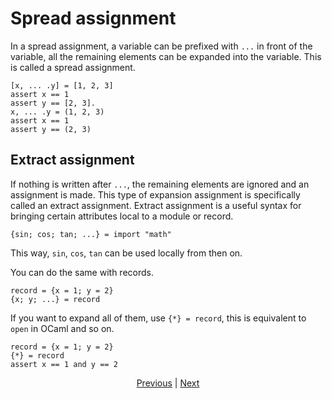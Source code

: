 # Spread assignment

In a spread assignment, a variable can be prefixed with `...` in front of the variable, all the remaining elements can be expanded into the variable. This is called a spread assignment.

```erg
[x, ... .y] = [1, 2, 3]
assert x == 1
assert y == [2, 3].
x, ... .y = (1, 2, 3)
assert x == 1
assert y == (2, 3)
```

## Extract assignment

If nothing is written after `...`, the remaining elements are ignored and an assignment is made. This type of expansion assignment is specifically called an extract assignment.
Extract assignment is a useful syntax for bringing certain attributes local to a module or record.

```erg
{sin; cos; tan; ...} = import "math"
```

This way, `sin`, `cos`, `tan` can be used locally from then on.

You can do the same with records.

```erg
record = {x = 1; y = 2}
{x; y; ...} = record
```

If you want to expand all of them, use `{*} = record`, this is equivalent to `open` in OCaml and so on.

```erg
record = {x = 1; y = 2}
{*} = record
assert x == 1 and y == 2
```

<p align='center'>
    <a href='./27_comprehension.md'>Previous</a> | <a href='./29_decorator.md'>Next</a>
</p>

